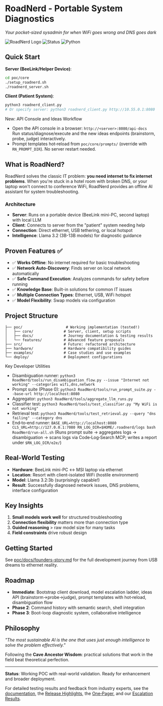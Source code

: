 # RoadNerd - Portable System Diagnostics

*Your pocket-sized sysadmin for when WiFi goes wrong and DNS goes dark*

![RoadNerd Logo](https://img.shields.io/badge/RoadNerd-Portable%20Diagnostics-brightgreen)
![Status](https://img.shields.io/badge/Status-Working%20POC-success)
![Python](https://img.shields.io/badge/Python-3.8+-blue)

## Quick Start

**Server (BeeLink/Helper Device)**:
```bash
cd poc/core
./setup_roadnerd.sh
./roadnerd_server.sh
```

**Client (Patient System)**:
```bash
python3 roadnerd_client.py
# Or specify server: python3 roadnerd_client.py http://10.55.0.1:8080
```

New: API Console and Ideas Workflow
- Open the API console in a browser: `http://<server>:8080/api-docs`  
  Run status/diagnose/execute and the new ideas endpoints (brainstorm, probe, judge) interactively.
- Prompt templates hot‑reload from `poc/core/prompts/` (override with `RN_PROMPT_DIR`). No server restart needed.

## What is RoadNerd?

RoadNerd solves the classic IT problem: **you need internet to fix internet problems**. When you're stuck in a hotel room with broken DNS, or your laptop won't connect to conference WiFi, RoadNerd provides an offline AI assistant for system troubleshooting.

### Architecture

- **Server**: Runs on a portable device (BeeLink mini-PC, second laptop) with local LLM
- **Client**: Connects to server from the "patient" system needing help  
- **Connection**: Direct ethernet, USB tethering, or local hotspot
- **Intelligence**: Llama 3.2 (3B-13B models) for diagnostic guidance

## Proven Features ✅

- ✅ **Works Offline**: No internet required for basic troubleshooting
- ✅ **Network Auto-Discovery**: Finds server on local network automatically  
- ✅ **Safe Command Execution**: Analyzes commands for safety before running
- ✅ **Knowledge Base**: Built-in solutions for common IT issues
- ✅ **Multiple Connection Types**: Ethernet, USB, WiFi hotspot
- ✅ **Model Flexibility**: Swap models via configuration

## Project Structure

```
├── poc/                    # Working implementation (tested!)
│   ├── core/              # Server, client, setup scripts
│   ├── docs/              # Journey documentation & testing results
│   └── features/          # Advanced feature proposals
├── src/                   # Future: refactored architecture  
├── hardware/              # Hardware compatibility guides
├── examples/              # Case studies and use examples
└── deploy/                # Deployment configurations
```

Key Developer Utilities
- Disambiguation runner: `python3 RoadNerd/tools/run_disambiguation_flow.py --issue "Internet not working" --categories wifi,dns,network`
- Prompt suite (Phase 0): `python3 RoadNerd/tools/run_prompt_suite.py --base-url http://localhost:8080`
- Aggregator: `python3 RoadNerd/tools/aggregate_llm_runs.py`
- Classifier test: `python3 RoadNerd/tools/test_classifier.py "My WiFi is not working"`
- Retrieval test: `python3 RoadNerd/tools/test_retrieval.py --query "dns failing" --category dns`
- End‑to‑end runner: `BASE_URL=http://localhost:8080 CLS_URL=http://127.0.0.1:7080 RN_LOG_DIR=$HOME/.roadnerd/logs bash RoadNerd/run-all.sh`
  (Runs prompt suite → aggregates logs → disambiguation → scans logs via Code‑Log‑Search MCP; writes a report under `$RN_LOG_DIR/e2e/`)

## Real-World Testing

- **Hardware**: BeeLink mini-PC ↔ MSI laptop via ethernet  
- **Location**: Resort with client-isolated WiFi (hostile environment)
- **Model**: Llama 3.2:3b (surprisingly capable!)
- **Result**: Successfully diagnosed network issues, DNS problems, interface configuration

## Key Insights

1. **Small models work well** for structured troubleshooting
2. **Connection flexibility** matters more than connection type
3. **Guided reasoning** > raw model size for many tasks
4. **Field constraints** drive robust design

## Getting Started

See [poc/docs/founders-story.md](poc/docs/founders-story.md) for the full development journey from USB dreams to ethernet reality.

## Roadmap

- **Immediate**: Bootstrap client download, model escalation ladder, ideas API (brainstorm→probe→judge), prompt templates with hot‑reload, disambiguation flow
- **Phase 2**: Command history with semantic search, shell integration  
- **Phase 3**: Boot-loop diagnostic system, collaborative intelligence

## Philosophy

*"The most sustainable AI is the one that uses just enough intelligence to solve the problem effectively."*

Following the **Cave Ancestor Wisdom**: practical solutions that work in the field beat theoretical perfection.

---

**Status**: Working POC with real-world validation. Ready for enhancement and broader deployment.

For detailed testing results and feedback from industry experts, see the [documentation](poc/docs/), the [Release Highlights](docs/marketing/RELEASE-HIGHLIGHTS.md), the [One‑Pager](docs/marketing/ONE-PAGER.md), and our [Escalation Results](ESCALATION-RESULTS.md).
